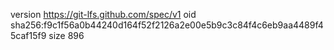 version https://git-lfs.github.com/spec/v1
oid sha256:f9c1f56a0b44240d164f52f2126a2e00e5b9c3c84f4c6eb9aa4489f45caf15f9
size 896
